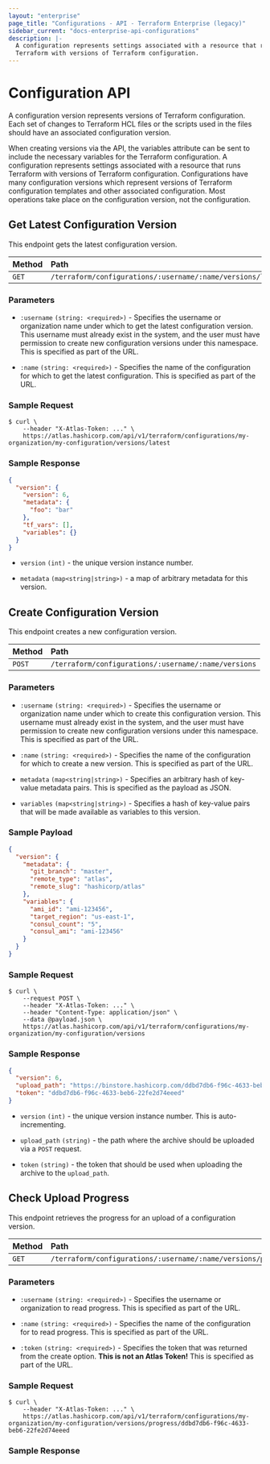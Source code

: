 ```yaml
---
layout: "enterprise"
page_title: "Configurations - API - Terraform Enterprise (legacy)"
sidebar_current: "docs-enterprise-api-configurations"
description: |-
  A configuration represents settings associated with a resource that runs
  Terraform with versions of Terraform configuration.
---
```


# Configuration API

A configuration version represents versions of Terraform configuration. Each set
of changes to Terraform HCL files or the scripts used in the files should have
an associated configuration version.

When creating versions via the API, the variables attribute can be sent to
include the necessary variables for the Terraform configuration. A configuration
represents settings associated with a resource that runs Terraform with versions
of Terraform configuration. Configurations have many configuration versions
which represent versions of Terraform configuration templates and other
associated configuration. Most operations take place on the configuration
version, not the configuration.

## Get Latest Configuration Version

This endpoint gets the latest configuration version.

| Method | Path           |
| :----- | :------------- |
| `GET`  | `/terraform/configurations/:username/:name/versions/latest` |

### Parameters

- `:username` `(string: <required>)` - Specifies the username or organization
  name under which to get the latest configuration version. This username must
  already exist in the system, and the user must have permission to create new
  configuration versions under this namespace. This is specified as part of the
  URL.

- `:name` `(string: <required>)` - Specifies the name of the configuration for
  which to get the latest configuration. This is specified as part of the URL.

### Sample Request

```text
$ curl \
    --header "X-Atlas-Token: ..." \
    https://atlas.hashicorp.com/api/v1/terraform/configurations/my-organization/my-configuration/versions/latest
```

### Sample Response

```json
{
  "version": {
    "version": 6,
    "metadata": {
      "foo": "bar"
    },
    "tf_vars": [],
    "variables": {}
  }
}
```

- `version` `(int)` - the unique version instance number.

- `metadata` `(map<string|string>)` - a map of arbitrary metadata for this
  version.

## Create Configuration Version

This endpoint creates a new configuration version.

| Method | Path           |
| :----- | :------------- |
| `POST` | `/terraform/configurations/:username/:name/versions` |

### Parameters

- `:username` `(string: <required>)` - Specifies the username or organization
  name under which to create this configuration version. This username must
  already exist in the system, and the user must have permission to create new
  configuration versions under this namespace. This is specified as part of the
  URL.

- `:name` `(string: <required>)` - Specifies the name of the configuration for
  which to create a new version. This is specified as part of the URL.

- `metadata` `(map<string|string>)` - Specifies an arbitrary hash of key-value
  metadata pairs. This is specified as the payload as JSON.

- `variables` `(map<string|string>)` - Specifies a hash of key-value pairs that
  will be made available as variables to this version.

### Sample Payload

```json
{
  "version": {
    "metadata": {
      "git_branch": "master",
      "remote_type": "atlas",
      "remote_slug": "hashicorp/atlas"
    },
    "variables": {
      "ami_id": "ami-123456",
      "target_region": "us-east-1",
      "consul_count": "5",
      "consul_ami": "ami-123456"
    }
  }
}
```

### Sample Request

```text
$ curl \
    --request POST \
    --header "X-Atlas-Token: ..." \
    --header "Content-Type: application/json" \
    --data @payload.json \
    https://atlas.hashicorp.com/api/v1/terraform/configurations/my-organization/my-configuration/versions
```

### Sample Response

```json
{
  "version": 6,
  "upload_path": "https://binstore.hashicorp.com/ddbd7db6-f96c-4633-beb6-22fe2d74eeed",
  "token": "ddbd7db6-f96c-4633-beb6-22fe2d74eeed"
}
```

- `version` `(int)` - the unique version instance number. This is
  auto-incrementing.

- `upload_path` `(string)` - the path where the archive should be uploaded via a
  `POST` request.

- `token` `(string)` - the token that should be used when uploading the archive
  to the `upload_path`.

## Check Upload Progress

This endpoint retrieves the progress for an upload of a configuration version.

| Method | Path           |
| :----- | :------------- |
| `GET` | `/terraform/configurations/:username/:name/versions/progress/:token` |

### Parameters

- `:username` `(string: <required>)` - Specifies the username or organization to
  read progress. This is specified as part of the URL.

- `:name` `(string: <required>)` - Specifies the name of the configuration for
  to read progress. This is specified as part of the URL.

- `:token` `(string: <required>)` - Specifies the token that was returned from
  the create option. **This is not an Atlas Token!** This is specified as part
  of the URL.

### Sample Request

```text
$ curl \
    --header "X-Atlas-Token: ..." \
    https://atlas.hashicorp.com/api/v1/terraform/configurations/my-organization/my-configuration/versions/progress/ddbd7db6-f96c-4633-beb6-22fe2d74eeed
```

### Sample Response
